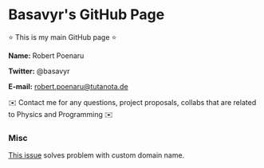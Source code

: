 # Basavyr's GitHub Page

⭐️ This is my main GitHub page ⭐️

**Name:** Robert Poenaru

**Twitter:** @basavyr

**E-mail:** <robert.poenaru@tutanota.de>

✉️ Contact me for any questions, project proposals, collabs that are related to Physics and Programming ✉️

### Misc
[This issue](https://github.com/isaacs/github/issues/1213#issuecomment-420721507) solves problem with custom domain name.
